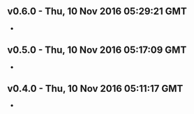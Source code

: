 v0.6.0 - Thu, 10 Nov 2016 05:29:21 GMT
--------------------------------------

- 


v0.5.0 - Thu, 10 Nov 2016 05:17:09 GMT
--------------------------------------

- 


v0.4.0 - Thu, 10 Nov 2016 05:11:17 GMT
--------------------------------------

- 


